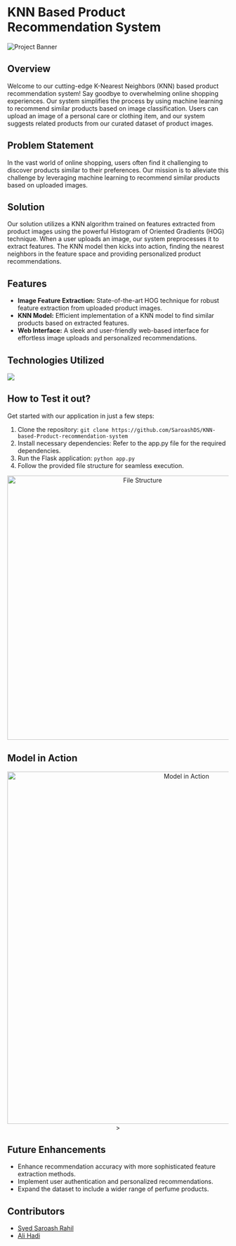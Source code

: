 # KNN Based Product Recommendation System

![Project Banner](https://github.com/SaroashDS/KNN-based-Product-recommendation-system/assets/144798692/fd0dedc1-3c75-45d2-aed6-b2f0f6afc4af)

## Overview
Welcome to our cutting-edge K-Nearest Neighbors (KNN) based product recommendation system! Say goodbye to overwhelming online shopping experiences. Our system simplifies the process by using machine learning to recommend similar products based on image classification. Users can upload an image of a personal care or clothing item, and our system suggests related products from our curated dataset of product images.

## Problem Statement
In the vast world of online shopping, users often find it challenging to discover products similar to their preferences. Our mission is to alleviate this challenge by leveraging machine learning to recommend similar products based on uploaded images.

## Solution
Our solution utilizes a KNN algorithm trained on features extracted from product images using the powerful Histogram of Oriented Gradients (HOG) technique. When a user uploads an image, our system preprocesses it to extract features. The KNN model then kicks into action, finding the nearest neighbors in the feature space and providing personalized product recommendations.

## Features

- **Image Feature Extraction:** State-of-the-art HOG technique for robust feature extraction from uploaded product images.
- **KNN Model:** Efficient implementation of a KNN model to find similar products based on extracted features.
- **Web Interface:** A sleek and user-friendly web-based interface for effortless image uploads and personalized recommendations.

## Technologies Utilized
[![](https://skillicons.dev/icons?i=py,sklearn,html,css,flask)](https://skillicons.dev)

## How to Test it out?
Get started with our application in just a few steps:
1. Clone the repository: `git clone https://github.com/SaroashDS/KNN-based-Product-recommendation-system`
2. Install necessary dependencies: Refer to the app.py file for the required dependencies.
3. Run the Flask application: `python app.py`
4. Follow the provided file structure for seamless execution.

<p align="center">
  <img src="https://github.com/SaroashDS/KNN-based-Product-recommendation-system/assets/144798692/205e4776-18ef-4cb4-a23d-3bcf743e6c4b" alt="File Structure" width="600">
</p>


## Model in Action
<p align="center">
  <img src="https://github.com/SaroashDS/KNN-based-Product-recommendation-system/assets/144798692/98574a34-ac03-4576-a79a-7f522b7dc93f" alt="Model in Action" width="800" autoplay>>
</p>


## Future Enhancements
- Enhance recommendation accuracy with more sophisticated feature extraction methods.
- Implement user authentication and personalized recommendations.
- Expand the dataset to include a wider range of perfume products.

## Contributors
- [Syed Saroash Rahil](https://github.com/SaroashDS)
- [Ali Hadi](https://github.com/Aliihadi8114)
